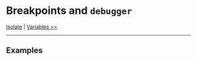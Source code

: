 # Breakpoints and `debugger`

[Isolate](../README.md?--defaults) | [Variables >>](../01-variables/README.md?--defaults)

---

## Examples

<!-- begin dir -->
<!-- end dir -->
